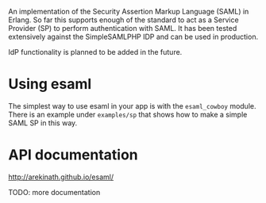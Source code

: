 An implementation of the Security Assertion Markup Language (SAML) in Erlang. So far this supports enough of the standard to act as a Service Provider (SP) to perform authentication with SAML. It has been tested extensively against the SimpleSAMLPHP IDP and can be used in production.

IdP functionality is planned to be added in the future.

# Using esaml

The simplest way to use esaml in your app is with the `esaml_cowboy` module. There is an example under `examples/sp` that shows how to make a simple SAML SP in this way.

# API documentation

http://arekinath.github.io/esaml/

TODO: more documentation
